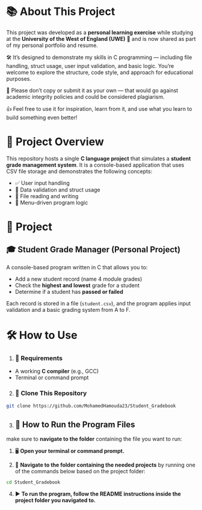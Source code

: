 # 📚 About This Project

This project was developed as a **personal learning exercise** while studying at the **University of the West of England (UWE)** 🏫 and is now shared as part of my personal portfolio and resume.

🛠️ It’s designed to demonstrate my skills in C programming — including file handling, struct usage, user input validation, and basic logic. You’re welcome to explore the structure, code style, and approach for educational purposes.

🚫 Please don’t copy or submit it as your own — that would go against academic integrity policies and could be considered plagiarism.

👍 Feel free to use it for inspiration, learn from it, and use what you learn to build something even better!


# 📁 Project Overview

This repository hosts a single **C language project** that simulates a **student grade management system**. It is a console-based application that uses CSV file storage and demonstrates the following concepts:

- ✅ User input handling  
- 🧠 Data validation and struct usage  
- 📁 File reading and writing  
- 🔁 Menu-driven program logic


# 🚀 Project

## 🎓 Student Grade Manager (Personal Project)

A console-based program written in C that allows you to:

- Add a new student record (name 4 module grades)
- Check the **highest and lowest** grade for a student
- Determine if a student has **passed or failed**

Each record is stored in a file (`student.csv`), and the program applies input validation and a basic grading system from A to F.


# 🛠 How to Use

1. ### 🧰 Requirements

- A working **C compiler** (e.g., GCC)
- Terminal or command prompt

2. ### 🔄 Clone This Repository

```bash
git clone https://github.com/MohamedHamouda23/Student_Gradebook
```

3. ## 🚀 How to Run the Program Files

 make sure to **navigate to the folder** containing the file you want to run:


1. 🖥️ **Open your terminal or command prompt.**

2. 📂 **Navigate to the folder containing the needed projects** by running one of the commands below based on the project folder:

```bash
cd Student_Gradebook
```

4. ▶️ **To run the program, follow the README instructions inside the project folder you navigated to.**



